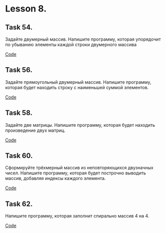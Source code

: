 # Lesson 8.

## Task 54.

Задайте двумерный массив. Напишите программу, которая упорядочит по убыванию элементы каждой строки двумерного массива

[Code](Task54/Program.cs)

## Task 56.

Задайте прямоугольный двумерный массив. Напишите программу, которая будет находить строку с наименьшей суммой элементов.

[Code](Task56/Program.cs)

## Task 58.

Задайте две матрицы. Напишите программу, которая будет находить произведение двух матриц.

[Code](Task58/Program.cs)

## Task 60.

Сформируйте трёхмерный массив из неповторяющихся двузначных чисел. Напишите программу, которая будет построчно выводить массив, добавляя индексы каждого элемента.

[Code](Task60/Program.cs)

## Task 62.

Напишите программу, которая заполнит спирально массив 4 на 4.

[Code](Task62/Program.cs)
